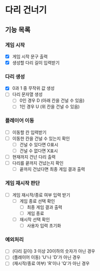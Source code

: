 # 다리 건너기

## 기능 목록

### 게임 시작

- [x] 게임 시작 문구 출력
- [x] 생성할 다리 길이 입력받기

### 다리 생성

- [x] 0과 1 중 무작위 값 생성
- [ ] 다리 문자열 생성
  - [ ] 0인 경우 D (아래 칸을 건널 수 있음)
  - [ ] 1인 경우 U (위 칸을 건널 수 있음)

### 플레이어 이동

- [ ] 이동할 칸 입력받기
- [ ] 이동한 칸을 건널 수 있는지 확인
  - [ ] 건널 수 있다면 O표시
  - [ ] 건널 수 없다면 X표시
- [ ] 현재까지 건넌 다리 출력
- [ ] 다리를 끝까지 건넜는지 확인
  - [ ] 끝까지 건넜다면 최종 게임 결과 출력

### 게임 재시작 판단

- [ ] 게임 재시작/종료 여부 입력 받기
  - [ ] 게임 종료 선택 확인
    - [ ] 최종 게임 결과 출력
    - [ ] 게임 종료
  - [ ] 재시작 선택 확인
    - [ ] 사용자 입력 초기화

### 예외처리

- [ ] (다리 길이) 3 이상 20이하의 숫자가 아닌 경우
- [ ] (플레이어 이동) 'U'나 'D'가 아닌 경우
- [ ] (재시작/종료 여부) 'R'이나 'Q'가 아닌 경우

